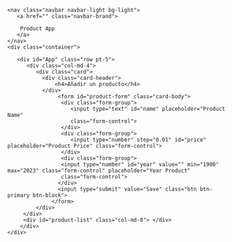 <!DOCTYPE html>
<html lang="en">
<head>
    <meta charset="UTF-8">
    <meta http-equiv="X-UA-Compatible" content="IE=edge">
    <meta name="viewport" content="width=device-width, initial-scale=1.0">
    <title>Product App</title>
    <link rel="stylesheet" href="https://bootswatch.com/5/litera/bootstrap.min.css">
</head>
<body>
    
    <nav class="navbar navbar-light bg-light">
       <a href="" class="navbar-brand"> 

        Product App
       </a>  
    </nav>
    <div class="container">

       <div id="App" class="row pt-5">
          <div class="col-md-4">
             <div class="card">
               <div class="card-header">
                   <h4>Añadir un producto</h4>
               </div>
                    <form id="product-form" class="card-body">
                     <div class="form-group">
                        <input type="text" id="name" placeholder="Product Name"
                        class="form-control">
                     </div>
                     <div class="form-group">
                        <input type="number" step="0.01" id="price"  placeholder="Product Price" class="form-control">
                     </div>
                     <div class="form-group">
                     <input type="number" id="year" value="" min="1900" max="2023" class="form-control" placeholder="Year Product"
                     class="form-control">
                    </div>
                    <input type="submit" value="Save" class="btn btn-primary btn-block">
                  </form>
             </div>
         </div>
         <div id="product-list" class="col-md-8"> </div>   
        </div>
    </div>
</div>
<script src="app.js"></script>
</body>
</html>
